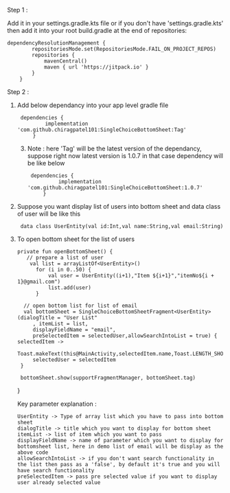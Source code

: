Step 1 :

Add it in your settings.gradle.kts file or if you don't have 'settings.gradle.kts' then add it into your root build.gradle at the end of repositories:

	dependencyResolutionManagement {
			repositoriesMode.set(RepositoriesMode.FAIL_ON_PROJECT_REPOS)
			repositories {
				mavenCentral()
				maven { url 'https://jitpack.io' }
			}
		}

Step 2 :

1) Add below dependancy into your app level gradle file 

		dependencies {
                implementation 'com.github.chiragpatel101:SingleChoiceBottomSheet:Tag'
			}

   3) Note : here 'Tag' will be the latest version of the dependancy, suppose right now latest version is 1.0.7 in that case dependency will be like below

           dependencies {
                    implementation 'com.github.chiragpatel101:SingleChoiceBottomSheet:1.0.7'
               }

4) Suppose you want display list of users into bottom sheet and data class of user will be like this
		
        data class UserEntity(val id:Int,val name:String,val email:String)

5) To open bottom sheet for the list of users

       private fun openBottomSheet() {
          // prepare a list of user
           val list = arrayListOf<UserEntity>()
             for (i in 0..50) {
                 val user = UserEntity((i+1),"Item ${i+1}","itemNo${i + 1}@gmail.com")
                 list.add(user)
             }
         
         // open bottom list for list of email      
         val bottomSheet = SingleChoiceBottomSheetFragment<UserEntity>(dialogTitle = "User List"
            , itemList = list,
            displayFieldName = "email",
            preSelectedItem = selectedUser,allowSearchIntoList = true) { selectedItem ->
            Toast.makeText(this@MainActivity,selectedItem.name,Toast.LENGTH_SHORT).show()
            selectedUser = selectedItem
        }

        bottomSheet.show(supportFragmentManager, bottomSheet.tag)

   }

   Key parameter explanation :

       UserEntity -> Type of array list which you have to pass into bottom sheet
       dialogTitle -> title which you want to display for bottom sheet
       itemList -> list of item which you want to pass 
       displayFieldName -> name of parameter which you want to display for bottomsheet list, here in demo list of email will be display as the above code
       allowSearchIntoList -> if you don't want search functionality in the list then pass as a 'false', by default it's true and you will have search functionality
       preSelectedItem -> pass pre selected value if you want to display user already selected value 


    
